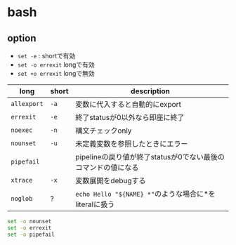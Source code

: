 # bash

## option

* `set -e` : shortで有効
* `set -o errexit` longで有効
* `set +o errexit` longで無効

| long        | short | description                            |
|-------------|-------|----------------------------------------|
| `allexport` | `-a`  | 変数に代入すると自動的にexport                     |
| `errexit`   | `-e`  | 終了statusが0以外なら即座に終了                    |
| `noexec`    | `-n`  | 構文チェックonly                             |
| `nounset`   | `-u`  | 未定義変数を参照したときにエラー                       |
| `pipefail`  |       | pipelineの戻り値が終了statusが0でない最後のコマンドの値になる |
| `xtrace`    | `-x`  | 変数展開をdebugする                           |
| `noglob`    |  ?    | `echo Hello "${NAME} *"`のような場合に*をliteralに扱う |

```bash
set -o nounset
set -o errexit
set -o pipefail
```
